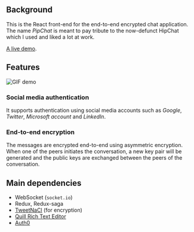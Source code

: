 ## Background
This is the React front-end for the end-to-end encrypted chat application. The name *PipChat* is meant to pay tribute to the now-defunct HipChat which I used and liked a lot at work.

[A live demo](https://pipchat.xuzhuang.org).
## Features
![GIF demo](doc/pipchat.gif?raw=true "GIF demo")
### Social media authentication
It supports authentication using social media accounts such as *Google*, *Twitter*, *Microsoft account* and *LinkedIn*.
### End-to-end encryption
The messages are encrypted end-to-end using asymmetric encryption. When one of the peers initiates the conversation, a new key pair will be generated and the public keys are exchanged between the peers of the conversation.
## Main dependencies
* WebSocket (`socket.io`)
* Redux, Redux-saga
* [TweetNaCl](https://tweetnacl.js.org/) (for encryption)
* [Quill Rich Text Editor](https://quilljs.com/)
* [Auth0](https://auth0.com/)
